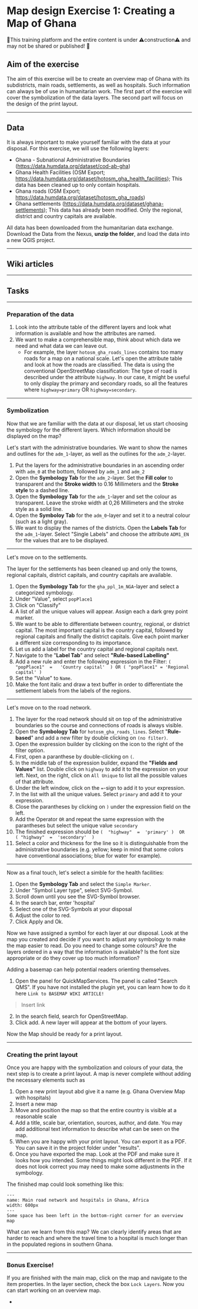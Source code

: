 # Map design Exercise 1: Creating a Map of Ghana

🚧This training platform and the entire content is under ⚠️construction⚠️ and may not be shared or published! 🚧


## Aim of the exercise

The aim of this exercise will be to create an overview map of Ghana with its subdistricts, main roads, settlements, as well as hospitals. Such information can always be of use in humanitarian work. The first part of the exercise will cover the symbolization of the data layers. The second part will focus on the design of the print layout.

---

## Data

It is always important to make yourself familiar with the data at your disposal. 
For this exercise, we will use the following layers:

- Ghana - Subnational Administrative Boundaries (https://data.humdata.org/dataset/cod-ab-gha)
- Ghana Health Facilities (OSM Export; https://data.humdata.org/dataset/hotosm_gha_health_facilities); This data has been cleaned up to only contain hospitals. 
- Ghana roads (OSM Export; https://data.humdata.org/dataset/hotosm_gha_roads)
- Ghana settlements (https://data.humdata.org/dataset/ghana-settlements); This data has already been modified. Only the regional, district and country capitals are available.

All data has been downloaded from the humanitarian data exchange. Download the Data from the Nexus, __unzip the folder__, and load the data into a new QGIS project.

---

## Wiki articles


---

## Tasks
---
### Preparation of the data

1. Look into the attribute table of the different layers and look what information is available and how the attributes are named.
2. We want to make a comprehensible map, think about which data we need and what data we can leave out. 
    - For example, the layer `hotosm_gha_roads_lines` contains too many roads for a map on a national scale. Let's open the attribute table and look at how the roads are classified. The data is using the conventional OpenStreetMap classification: The type of road is described under the attribute `highway`. In our case, it might be useful to only display the primary and secondary roads, so all the features where `highway=primary` OR `highway=secondary`.
    
--- 

### Symbolization

Now that we are familiar with the data at our disposal, let us start choosing the symbology for the different layers. Which information should be displayed on the map?

Let's start with the administrative boundaries. We want to show the names and outlines for the `adm_1`-layer, as well as the outlines for the `adm_2`-layer.

1. Put the layers for the administrative boundaries in an ascending order with `adm_0` at the bottom, followed by `adm_1` and `adm_2`
2. Open the __Symbology Tab__ for the `adm_2`-layer. Set the __Fill color__ to transparent and the __Stroke width__ to 0.16 Millimeters and the __Stroke style__ to a dashed line.
3. Open the __Symbology Tab__ for the `adm_1`-layer and set the colour as transparent. Leave the stroke width at 0,26 Millimeters and the stroke style as a solid line.
4.  Open the __Symboloy Tab__ for the `adm_0`-layer and set it to a neutral colour (such as a light gray).
5. We want to display the names of the districts. Open the __Labels Tab__ for the `adm_1`-layer. Select "Single Labels" and choose the attribute `ADM1_EN` for the values that are to be displayed.

---

Let's move on to the settlements.

The layer for the settlements has been cleaned up and only the towns, regional capitals, district capitals, and country capitals are available. 

1. Open the __Symbology Tab__ for the `gha_ppl_1m_NGA`-layer and select a categorized symbology.
2. Under "Value", select `popPlace1`
3. Click on "Classify"
4. A list of all the unique values will appear. Assign each a dark grey point marker. 
5. We want to be able to differentiate between country, regional, or district capital. The most important capital is the country capital, followed by regional capitals and finally the district capitals. Give each point marker a different size corresponding to its importance.
6. Let us add a label for the country capital and regional capitals next.
7. Navigate to the "__Label Tab__" and select __"Rule-based Labelling"__
8. Add a new rule and enter the following expression in the Filter: `(  "popPlace1"  =   'Country capital'  ) OR ( "popPlace1" = 'Regional capital' )`
9. Set the "Value" to `Name`.
10. Make the font italic and draw a text buffer in order to differentiate the settlement labels from the labels of the regions.

---

Let's move on to the road network.

1. The layer for the road network should sit on top of the administrative boundaries so the course and connections of roads is always visible. 
2. Open the __Symbology Tab__ for `hotosm_gha_roads_lines`. Select "__Rule-based__" and add a new filter by double clicking on `(no filter)`. 
3. Open the expression builder by clicking on the icon to the right of the filter option.
4. First, open a paranthese by double-clicking on `(`.
5. In the middle tab of the expression builder, expand the __"Fields and Values"__ list. Double click on `highway` to add it to the expression on your left. Next, on the right, click on `All Unique` to list all the possible values of that attribute.  
6.  Under the left window, click on the `=`-sign to add it to your expression.
7. In the list with all the unique values. Select `primary` and add it to your expression.
8. Close the parantheses by clicking on `)` under the expression field on the left. 
9. Add the Operator `OR` and repeat the same expression with the parantheses but select the unique value `secondary`
10. The finished expression should be  `(  "highway"  =  'primary' )  OR  ( "highway"  =  'secondary'  )`
11. Select a color and thickness for the line so it is distinguishable from the administrative boundaries (e.g. yellow; keep in mind that some colors have conventional associations; blue for water for example).

---

Now as a final touch, let's select a simble for the health facilities:

1. Open the __Symbology Tab__ and select the `Simple Marker`.
2. Under "Symbol Layer type", select SVG-Symbol.
3. Scroll down until you see the SVG-Symbol browser.
4. In the search bar, enter 'hospital'
5. Select one of the SVG-Symbols at your disposal
6. Adjust the color to red.
7. Click Apply and Ok.

Now we have assigned a symbol for each layer at our disposal. Look at the map you created and decide if you want to adjust any symbology to make the map easier to read. Do you need to change some colours? Are the layers ordered in a way that the information is available? Is the font size appropriate or do they cover up too much information?

Adding a basemap can help potential readers orienting themselves. 

1. Open the panel for QuickMapServices. The panel is called "Search QMS". If you have not installed the plugin yet, you can learn how to do it here `Link to BASEMAP WIKI ARTICLE!`
>Insert link
2. In the search field, search for OpenStreetMap.
3. Click add. A new layer will appear at the bottom of your layers.

Now the Map should be ready for a print layout.

---

### Creating the print layout

Once you are happy with the symbolization and colours of your data, the next step is to create a print layout. A map is never complete without adding the necessary elements such as 

1. Open a new print layout abd give it a name (e.g. Ghana Overview Map with hospitals)
2. Insert a new map
3. Move and position the map so that the entire country is visible at a reasonable scale
4. Add a title, scale bar, orientation, sources, author, and date. You may add additional text information to describe what can be seen on the map.
5. When you are happy with your print layout. You can export it as a PDF. You can save it in the project folder under "results".
6. Once you have exported the map. Look at the PDF and make sure it looks how you intended. Some things might look different in the PDF. If it does not look correct you may need to make some adjustments in the symbology.

The finished map could look something like this:

```{figure} ../../fig/en_map_design_exercise_1_results.pdf
---
name: Main road network and hospitals in Ghana, Africa
width: 600px
---
Some space has been left in the bottom-right corner for an overview map
```

What can we learn from this map? We can clearly identify areas that are harder to reach and where the travel time to a hospital is much longer than in the populated regions in southern Ghana. 

---

### Bonus Exercise!

If you are finished with the main map, click on the map and navigate to the item properties. In the layer section, check the box `Lock Layers`. Now you can start working on an overview map. 

- 